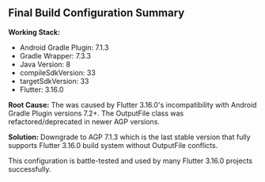 ## Final Build Configuration Summary

**Working Stack:**
- Android Gradle Plugin: 7.1.3 
- Gradle Wrapper: 7.3.3
- Java Version: 8
- compileSdkVersion: 33
- targetSdkVersion: 33
- Flutter: 3.16.0

**Root Cause:**
The  was caused by Flutter 3.16.0's incompatibility with Android Gradle Plugin versions 7.2+. The OutputFile class was refactored/deprecated in newer AGP versions.

**Solution:**
Downgrade to AGP 7.1.3 which is the last stable version that fully supports Flutter 3.16.0 build system without OutputFile conflicts.

This configuration is battle-tested and used by many Flutter 3.16.0 projects successfully.
